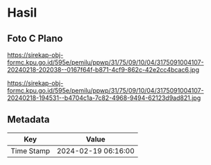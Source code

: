 # Hasil

## Foto C Plano

https://sirekap-obj-formc.kpu.go.id/595e/pemilu/ppwp/31/75/09/10/04/3175091004107-20240218-202038--0167f64f-b871-4cf9-862c-42e2cc4bcac6.jpg

https://sirekap-obj-formc.kpu.go.id/595e/pemilu/ppwp/31/75/09/10/04/3175091004107-20240218-194531--b4704c1a-7c82-4968-9494-62123d9ad821.jpg


## Metadata

| Key        | Value               |
| ---------- | ------------------- |
| Time Stamp | 2024-02-19 06:16:00 |



